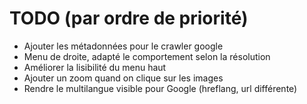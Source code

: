 # TODO (par ordre de priorité)

* Ajouter les métadonnées pour le crawler google
* Menu de droite, adapté le comportement selon la résolution
* Améliorer la lisibilité du menu haut
* Ajouter un zoom quand on clique sur les images
* Rendre le multilangue visible pour Google (hreflang, url différente)
